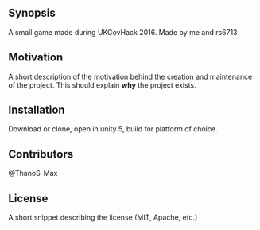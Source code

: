 ## Synopsis

A small game made during UKGovHack 2016.
Made by me and rs6713

## Motivation

A short description of the motivation behind the creation and maintenance of the project. This should explain **why** the project exists.

## Installation

Download or clone, open in unity 5, build for platform of choice.



## Contributors

@ThanoS-Max
## License

A short snippet describing the license (MIT, Apache, etc.)
